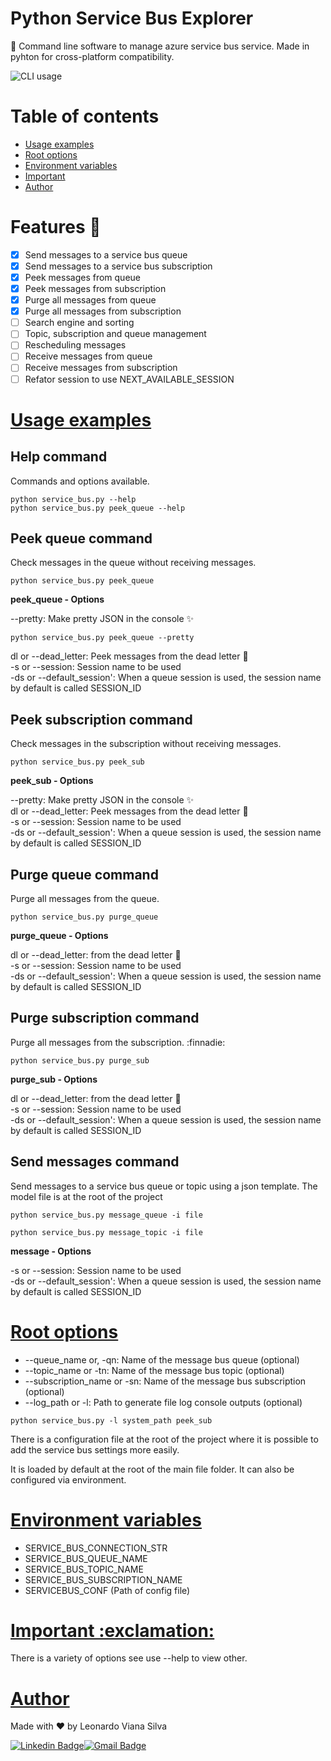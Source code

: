 # Python Service Bus Explorer

🚀 Command line software to manage azure service bus service. Made in pyhton for cross-platform compatibility.

![CLI usage](https://user-images.githubusercontent.com/3792091/117333961-dac6da00-ae6f-11eb-8bb6-44ad8cf55431.png)

# Table of contents

<!--ts-->
   * [Usage examples](#usage-examples)
   * [Root options](#root-options) 
   * [Environment variables](#environment-variables)
   * [Important](#important)
   * [Author](#author)
<!--te-->

# Features :running:

- [x] Send messages to a service bus queue
- [x] Send messages to a service bus subscription
- [x] Peek messages from queue
- [x] Peek messages from subscription
- [x] Purge all messages from queue
- [x] Purge all messages from subscription
- [ ] Search engine and sorting
- [ ] Topic, subscription and queue management
- [ ] Rescheduling messages
- [ ] Receive messages from queue
- [ ] Receive messages from subscription
- [ ] Refator session to use NEXT_AVAILABLE_SESSION

<h1><a href="#usage-examples">Usage examples</a></h1>

## Help command

Commands and options available.

```console
python service_bus.py --help  
python service_bus.py peek_queue --help 
```

## Peek queue command

Check messages in the queue without receiving messages.

```console
python service_bus.py peek_queue
```

**peek_queue - Options**

--pretty: Make pretty JSON in the console :sparkles:

```console
python service_bus.py peek_queue --pretty
```

dl or --dead_letter:  Peek messages from the dead letter :ghost: <br>
-s or --session: Session name to be used <br>
-ds or --default_session': When a queue session is used, the session name by default is called SESSION_ID

## Peek subscription command

Check messages in the subscription without receiving messages.

```console
python service_bus.py peek_sub
```
**peek_sub - Options**

--pretty: Make pretty JSON in the console :sparkles: <br>
dl or --dead_letter:  Peek messages from the dead letter :ghost: <br>
-s or --session: Session name to be used <br>
-ds or --default_session': When a queue session is used, the session name by default is called SESSION_ID

## Purge queue command 

Purge all messages from the queue.

```console
python service_bus.py purge_queue
```

**purge_queue - Options**

dl or --dead_letter:  from the dead letter :ghost: <br>
-s or --session: Session name to be used <br>
-ds or --default_session': When a queue session is used, the session name by default is called SESSION_ID

## Purge subscription command

Purge all messages from the subscription. :finnadie:

```console
python service_bus.py purge_sub
```

**purge_sub - Options**

dl or --dead_letter:  from the dead letter :ghost: <br>
-s or --session: Session name to be used <br>
-ds or --default_session': When a queue session is used, the session name by default is called SESSION_ID

## Send messages command

Send messages to a service bus queue or topic using a json template. The model file is at the root of the project

```console
python service_bus.py message_queue -i file
```

```console
python service_bus.py message_topic -i file
```
**message - Options**

-s or --session: Session name to be used <br>
-ds or --default_session': When a queue session is used, the session name by default is called SESSION_ID

<h1><a href="#root-options">Root options</a></h1>

- --queue_name or, -qn: Name of the message bus queue (optional)
- --topic_name or -tn: Name of the message bus topic (optional)
- --subscription_name or -sn: Name of the message bus subscription (optional)
- --log_path or -l: Path to generate file log console outputs (optional)

```console
python service_bus.py -l system_path peek_sub
```

There is a configuration file at the root of the project where it is possible to add the service 
bus settings more easily. 

It is loaded by default at the root of the main file folder. It can also be configured via environment.

<h1><a href="#environment-variables">Environment variables</a></h1>

- SERVICE_BUS_CONNECTION_STR
- SERVICE_BUS_QUEUE_NAME
- SERVICE_BUS_TOPIC_NAME
- SERVICE_BUS_SUBSCRIPTION_NAME
- SERVICEBUS_CONF (Path of config file)

<h1><a href="#important">Important :exclamation:</a></h1>

There is a variety of options see use --help to view other.

<h1><a href="#author">Author</a></h1>

Made with ❤️ by Leonardo Viana Silva

[![Linkedin Badge](https://img.shields.io/badge/-Leonardo-blue?style=flat-square&logo=Linkedin&logoColor=white&link=https://www.linkedin.com/in/leonardo-viana-silva/)](https://www.linkedin.com/in/leonardo-viana-silva/)[![Gmail Badge](https://img.shields.io/badge/-leonardovsilva@gmail.com-c14438?style=flat-square&logo=Gmail&logoColor=white&link=mailto:leonardovsilva@gmail.com)](mailto:leonardovsilva@gmail.com)
